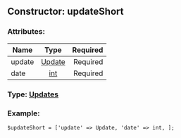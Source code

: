 ## Constructor: updateShort  

### Attributes:

| Name     |    Type       | Required |
|----------|:-------------:|---------:|
|update|[Update](../types/Update.md) | Required|
|date|[int](../types/int.md) | Required|


### Type: [Updates](../types/Updates.md)

### Example:


```
$updateShort = ['update' => Update, 'date' => int, ];
```